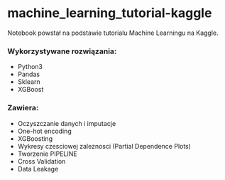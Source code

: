 # machine_learning_tutorial-kaggle
Notebook powstał na podstawie tutorialu Machine Learningu na Kaggle.

### Wykorzystywane rozwiązania:
* Python3
* Pandas
* Sklearn
* XGBoost

### Zawiera:
* Oczyszczanie danych i imputacje
* One-hot encoding
* XGBoosting
* Wykresy czesciowej zaleznosci (Partial Dependence Plots)
* Tworzenie PIPELINE
* Cross Validation
* Data Leakage
